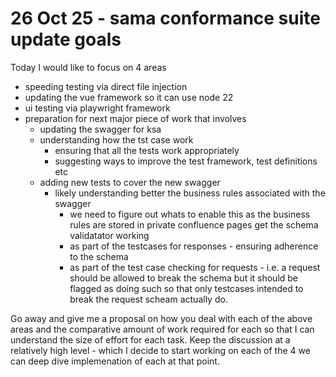 # 26 Oct 25 - sama conformance suite update goals

Today I would like to focus on 4 areas
- speeding testing via direct file injection
- updating the vue framework so it can use node 22
- ui testing via playwright framework
- preparation for next major piece of work that involves
    - updating the swagger for ksa
    - understanding how the tst case work
      - ensuring that all the tests work appropriately
      - suggesting ways to improve the test framework, test definitions etc
    - adding new tests to cover the new swagger
      - likely understanding better the business rules associated with the swagger
        - we need to figure out whats to enable this as the business rules are stored in private confluence pages
    get the schema validatator working
        - as part of the testcases for responses - ensuring adherence to the schema
        - as part of the test case checking for requests - i.e. a request should be allowed to break the schema but it should be flagged as doing such so that only testcases intended to break the request scheam actually do.

Go away and give me a proposal on how you deal with each of the above areas and the comparative amount of work required for each so that I can understand the size of effort for each task.
Keep the discussion at a relatively high level - which I decide to start working on each of the 4 we can deep dive implemenation of each at that point.




